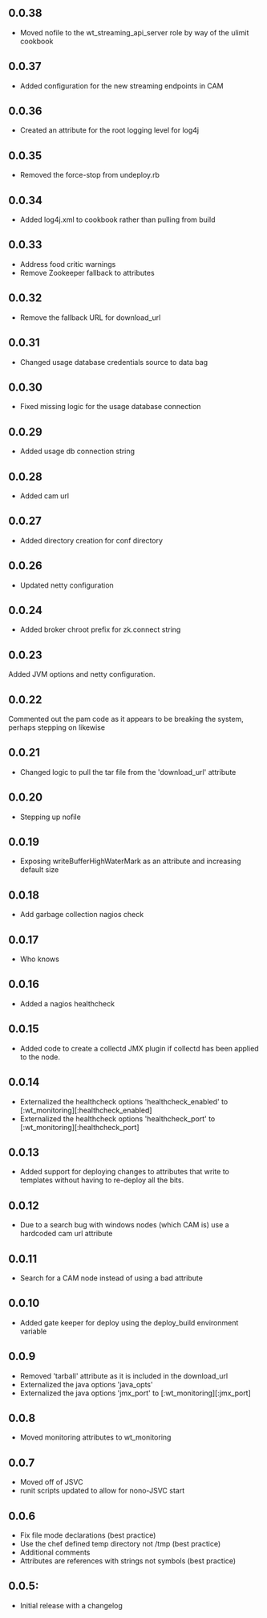 ## 0.0.38
* Moved nofile to the wt_streaming_api_server role by way of the ulimit cookbook

## 0.0.37
* Added configuration for the new streaming endpoints in CAM

## 0.0.36
* Created an attribute for the root logging level for log4j

## 0.0.35
* Removed the force-stop from undeploy.rb

## 0.0.34
* Added log4j.xml to cookbook rather than pulling from build

## 0.0.33
* Address food critic warnings
* Remove Zookeeper fallback to attributes

## 0.0.32
* Remove the fallback URL for download_url

## 0.0.31
* Changed usage database credentials source to data bag

## 0.0.30
* Fixed missing logic for the usage database connection

## 0.0.29
* Added usage db connection string

## 0.0.28
* Added cam url

## 0.0.27
*  Added directory creation for conf directory

## 0.0.26
*  Updated netty configuration

## 0.0.24
* Added broker chroot prefix for zk.connect string

## 0.0.23
  Added JVM options and netty configuration.

## 0.0.22
  Commented out the pam code as it appears to be breaking the system, perhaps stepping on likewise

## 0.0.21
* Changed logic to pull the tar file from the 'download_url' attribute

## 0.0.20
* Stepping up nofile

## 0.0.19
* Exposing writeBufferHighWaterMark as an attribute and increasing default size

## 0.0.18
* Add garbage collection nagios check

## 0.0.17
* Who knows

## 0.0.16
* Added a nagios healthcheck

## 0.0.15
* Added code to create a collectd JMX plugin if collectd has been applied to the node.

## 0.0.14
* Externalized the healthcheck options 'healthcheck_enabled' to [:wt_monitoring][:healthcheck_enabled]
* Externalized the healthcheck options 'healthcheck_port' to [:wt_monitoring][:healthcheck_port]

## 0.0.13
* Added support for deploying changes to attributes that write to templates without having to re-deploy all the bits.

## 0.0.12
* Due to a search bug with windows nodes (which CAM is) use a hardcoded cam url attribute

## 0.0.11
* Search for a CAM node instead of using a bad attribute

## 0.0.10
* Added gate keeper for deploy using the deploy_build environment variable

## 0.0.9
* Removed 'tarball' attribute as it is included in the download_url
* Externalized the java options 'java_opts'
* Externalized the java options 'jmx_port' to [:wt_monitoring][:jmx_port]

## 0.0.8
* Moved monitoring attributes to wt_monitoring

## 0.0.7
* Moved off of JSVC
* runit scripts updated to allow for nono-JSVC start

## 0.0.6
* Fix file mode declarations (best practice)
* Use the chef defined temp directory not /tmp (best practice)
* Additional comments
* Attributes are references with strings not symbols (best practice)

## 0.0.5:
* Initial release with a changelog
